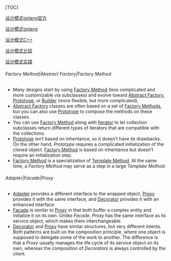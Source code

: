 [TOC]

[设计模式golang官方](https://github.com/tmrts/go-patterns)

[设计模式golang](https://github.com/bvwells/go-patterns)

[设计模式C++](https://sourcemaking.com/design_patterns)

[设计模式比较](https://refactoring.guru/design-patterns/factory-method)

[设计模式实践](http://blog.ralch.com/categories/design-patterns/)

###### Factory Method|Abstract Factory|Factory Method

- Many designs start by using [Factory Method](https://refactoring.guru/design-patterns/factory-method) (less complicated and more customizable via subclasses) and evolve toward [Abstract Factory](https://refactoring.guru/design-patterns/abstract-factory), [Prototype](https://refactoring.guru/design-patterns/prototype), or [Builder](https://refactoring.guru/design-patterns/builder) (more flexible, but more complicated).
- [Abstract Factory](https://refactoring.guru/design-patterns/abstract-factory) classes are often based on a set of [Factory Methods](https://refactoring.guru/design-patterns/factory-method), but you can also use [Prototype](https://refactoring.guru/design-patterns/prototype) to compose the methods on these classes.
- You can use [Factory Method](https://refactoring.guru/design-patterns/factory-method) along with [Iterator](https://refactoring.guru/design-patterns/iterator) to let collection subclasses return different types of iterators that are compatible with the collections.
- [Prototype](https://refactoring.guru/design-patterns/prototype) isn’t based on inheritance, so it doesn’t have its drawbacks. On the other hand, *Prototype* requires a complicated initialization of the cloned object. [Factory Method](https://refactoring.guru/design-patterns/factory-method) is based on inheritance but doesn’t require an initialization step.
- [Factory Method](https://refactoring.guru/design-patterns/factory-method) is a specialization of [Template Method](https://refactoring.guru/design-patterns/template-method). At the same time, a *Factory Method* may serve as a step in a large *Template Method*.

###### Adapter|Facade|Proxy

- [Adapter](https://refactoring.guru/design-patterns/adapter) provides a different interface to the wrapped object, [Proxy](https://refactoring.guru/design-patterns/proxy) provides it with the same interface, and [Decorator](https://refactoring.guru/design-patterns/decorator) provides it with an enhanced interface.
- [Facade](https://refactoring.guru/design-patterns/facade) is similar to [Proxy](https://refactoring.guru/design-patterns/proxy) in that both buffer a complex entity and initialize it on its own. Unlike *Facade*, *Proxy* has the same interface as its service object, which makes them interchangeable.
- [Decorator](https://refactoring.guru/design-patterns/decorator) and [Proxy](https://refactoring.guru/design-patterns/proxy) have similar structures, but very different intents. Both patterns are built on the composition principle, where one object is supposed to delegate some of the work to another. The difference is that a *Proxy* usually manages the life cycle of its service object on its own, whereas the composition of *Decorators* is always controlled by the client.